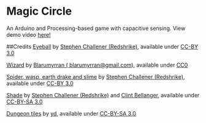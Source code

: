 # Magic Circle
An Arduino and Processing-based game with capacitive sensing. View demo video [here!](https://youtu.be/wMd1DkyBjlk)

##Credits
[Eyeball](http://opengameart.org/content/3x-updated-32x32-scifi-roguelike-enemies) by [Stephen Challener (Redshrike)](http://opengameart.org/users/redshrike), available under [CC-BY 3.0](http://creativecommons.org/licenses/by/3.0/)

[Wizard](http://opengameart.org/content/wizard-0) by [Blarumyrran ( blarumyrran@gmail.com)](http://opengameart.org/users/blarumyrran), available under [CC0](http://creativecommons.org/publicdomain/zero/1.0/)

[Spider, wasp, earth drake and slime](http://opengameart.org/content/10-basic-rpg-enemies) by [Stephen Challener (Redshrike)](http://opengameart.org/users/redshrike), available under [CC-BY 3.0](http://creativecommons.org/licenses/by/3.0/)

[Shade](http://opengameart.org/content/first-person-dungeon-crawl-enemies-remixed) by [Stephen Challener (Redshrike)](http://opengameart.org/users/redshrike) and [Clint Bellanger](http://clintbellanger.net), available under [CC-BY-SA 3.0](http://creativecommons.org/licenses/by-sa/3.0/)

[Dungeon tiles](http://opengameart.org/content/dungeon-tiles-0) by [yd](http://opengameart.org/users/yd), available under [CC-BY-SA 3.0](http://creativecommons.org/licenses/by-sa/3.0/)